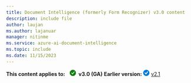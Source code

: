 ```yaml
---
title: Document Intelligence (formerly Form Recognizer) v3.0 content
description: include file
author: laujan
ms.author: lajanuar
manager: nitinme
ms.service: azure-ai-document-intelligence
ms.topic: include
ms.date: 11/15/2023
---
```


**This content applies to:** ![checkmark](../media/yes-icon.png) **v3.0 (GA)**  **Earlier version:** ![blue-checkmark](../media/versions-icon.png) [v2.1](?view=doc-intel-2.1.0&preserve-view=true)
